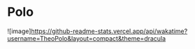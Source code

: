 # Polo

![image]https://github-readme-stats.vercel.app/api/wakatime?username=TheoPolo&layout=compact&theme=dracula
